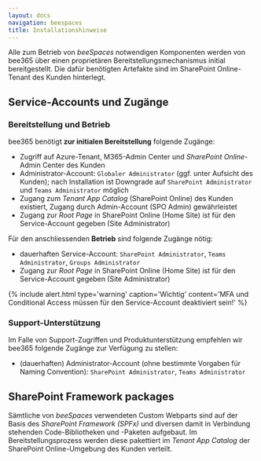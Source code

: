 ```yaml
---
layout: docs
navigation: beespaces
title: Installationshinweise
---
```


Alle zum Betrieb von *beeSpaces* notwendigen Komponenten werden von bee365 über einen proprietären Bereitstellungsmechanismus initial bereitgestellt. Die dafür benötigten Artefakte sind im SharePoint Online-Tenant des Kunden hinterlegt.


## Service-Accounts und Zugänge
### Bereitstellung und Betrieb
bee365 benötigt **zur initialen Bereitstellung** folgende Zugänge:
* Zugriff auf Azure-Tenant, M365-Admin Center und *SharePoint Online*-Admin Center des Kunden
* Administrator-Account: `Globaler Administrator` (ggf. unter Aufsicht des Kunden); nach Installation ist Downgrade auf `SharePoint Administrator` und `Teams Administrator` möglich
* Zugang zum *Tenant App Catalog* (SharePoint Online) des Kunden existiert, Zugang durch Admin-Account (SPO Admin) gewährleistet
* Zugang zur *Root Page* in SharePoint Online (Home Site) ist für den Service-Account gegeben (Site Administrator)

Für den anschliessenden **Betrieb** sind folgende Zugänge nötig:
* dauerhaften Service-Account: `SharePoint Administrator`, `Teams Administrator`, `Groups Administrator`
* Zugang zur *Root Page* in SharePoint Online (Home Site) ist für den Service-Account gegeben (Site Administrator)

{% include alert.html type='warning' caption='Wichtig' content='MFA und Conditional Access müssen für den Service-Account deaktiviert sein!' %}

### Support-Unterstützung
Im Falle von Support-Zugriffen und Produktunterstützung empfehlen wir bee365 folgende Zugänge zur Verfügung zu stellen:
* (dauerhaften) Administrator-Account (ohne bestimmte Vorgaben für Naming Convention): `SharePoint Administrator`, `Teams Administrator`


## SharePoint Framework packages
Sämtliche von *beeSpaces* verwendeten Custom Webparts sind auf der Basis des *SharePoint Framework (SPFx)* und diversen damit in Verbindung stehenden Code-Bibliotheken und -Paketen aufgebaut. Im Bereitstellungsprozess werden diese pakettiert im *Tenant App Catalog* der SharePoint Online-Umgebung des Kunden verteilt.